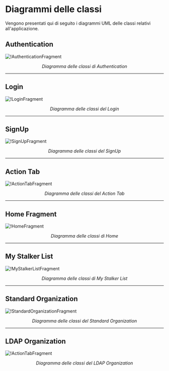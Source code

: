 # Diagrammi delle classi
Vengono presentati qui di seguito i diagrammi UML delle classi relativi all'applicazione.  


## Authentication 
![!AuthenticationFragment](/Immagini/App/Classi/Authentication.png "Diagramma delle classi di Authentication")
<figcaption align=center> <em> Diagramma delle classi di Authentication </em> </figcaption>

___
## Login
![!LoginFragment](/Immagini/App/Classi/LoginFragment.png)
<figcaption align=center> <em> Diagramma delle classi del Login </em> </figcaption>

___
## SignUp
![!SignUpFragment](/Immagini/App/Classi/SignUpFragment.png)
<figcaption align=center> <em> Diagramma delle classi del SignUp </em> </figcaption>

___
## Action Tab
![!ActionTabFragment](/Immagini/App/Classi/ActionTabClassDiagramm.PNG "Diagramma delle classi del Action Tab")
<figcaption align=center> <em> Diagramma delle classi del Action Tab </em> </figcaption>

___
## Home Fragment 
![!HomeFragment](/Immagini/App/Classi/HomeFragment.png "Diagramma delle classi di Home Fragment")
<figcaption align=center> <em> Diagramma delle classi di Home </em> </figcaption>

___
## My Stalker List 
![!MyStalkerListFragment](/Immagini/App/Classi/MyStalkerListFragment.png "Diagramma delle classi di My Stalker List")
<figcaption align=center> <em> Diagramma delle classi di My Stalker List </em> </figcaption>

___
## Standard Organization
![!StandardOrganizationFragment](/Immagini/App/Classi/StandardOrganizationFragment.png "Diagramma delle classi del LDAP Organization")
<figcaption align=center> <em> Diagramma delle classi del Standard Organization</em> </figcaption>

___
## LDAP Organization
![!ActionTabFragment](/Immagini/App/Classi/LDAPorganizationClassDiagramm.PNG "Diagramma delle classi del LDAP Organization")
<figcaption align=center> <em> Diagramma delle classi del LDAP Organization </em> </figcaption>